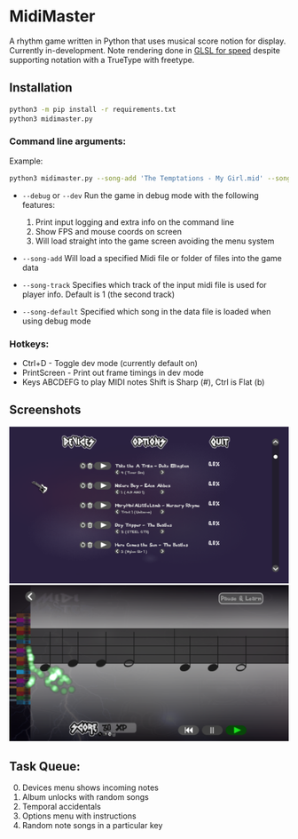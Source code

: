 # MidiMaster

A rhythm game written in Python that uses musical score notion for display. Currently in-development. Note rendering done in [GLSL for speed](https://www.shadertoy.com/view/7sGcR1) despite supporting notation with a TrueType with freetype.

## Installation
```bash
python3 -m pip install -r requirements.txt
python3 midimaster.py
```

### Command line arguments:
Example: 
```bash
python3 midimaster.py --song-add 'The Temptations - My Girl.mid' --song-track 1 --song-default last --debug
```
* `--debug` or `--dev` Run the game in debug mode with the following features:
    1. Print input logging and extra info on the command line
    2. Show FPS and mouse coords on screen
    3. Will load straight into the game screen avoiding the menu system

* `--song-add` Will load a specified Midi file or folder of files into the game data
* `--song-track` Specifies which track of the input midi file is used for player info. Default is 1 (the second track)
* `--song-default` Specified which song in the data file is loaded when using debug mode

### Hotkeys:
* Ctrl+D - Toggle dev mode (currently default on)
* PrintScreen - Print out frame timings in dev mode
* Keys ABCDEFG to play MIDI notes Shift is Sharp (#), Ctrl is Flat (b)

## Screenshots
![MidiMaster menu screenshot](https://github.com/macBdog/midimaster/blob/main/tex/screenshot_menu.png?raw=true)
![MidiMaster game screenshot](https://github.com/macBdog/midimaster/blob/main/tex/screenshot_game.png?raw=true)

## Task Queue:
0. Devices menu shows incoming notes
1. Album unlocks with random songs
2. Temporal accidentals
3. Options menu with instructions
4. Random note songs in a particular key
